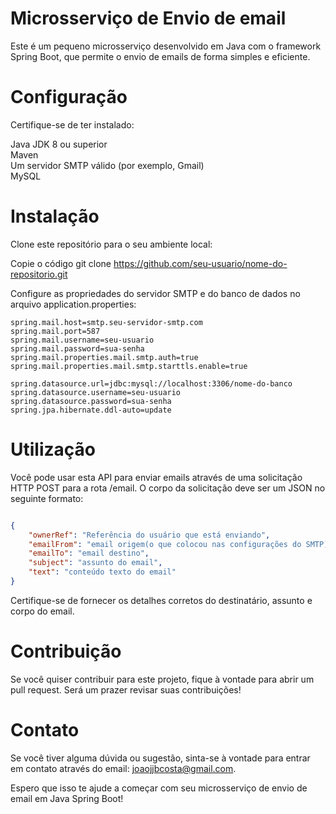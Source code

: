 # Microsserviço de Envio de email

Este é um pequeno microsserviço desenvolvido em Java com o framework Spring Boot, que permite o envio de emails de forma simples e eficiente.

# Configuração
Certifique-se de ter instalado:

Java JDK 8 ou superior<br>
Maven<br>
Um servidor SMTP válido (por exemplo, Gmail)<br>
MySQL

# Instalação
Clone este repositório para o seu ambiente local:

Copie o código
git clone https://github.com/seu-usuario/nome-do-repositorio.git

Configure as propriedades do servidor SMTP e do banco de dados no arquivo application.properties:

```
spring.mail.host=smtp.seu-servidor-smtp.com
spring.mail.port=587
spring.mail.username=seu-usuario
spring.mail.password=sua-senha
spring.mail.properties.mail.smtp.auth=true
spring.mail.properties.mail.smtp.starttls.enable=true

spring.datasource.url=jdbc:mysql://localhost:3306/nome-do-banco
spring.datasource.username=seu-usuario
spring.datasource.password=sua-senha
spring.jpa.hibernate.ddl-auto=update
```

# Utilização
Você pode usar esta API para enviar emails através de uma solicitação HTTP POST para a rota /email. O corpo da solicitação deve ser um JSON no seguinte formato:

```json

{
    "ownerRef": "Referência do usuário que está enviando",
    "emailFrom": "email origem(o que colocou nas configurações do SMTP)",
    "emailTo": "email destino",
    "subject": "assunto do email",
    "text": "conteúdo texto do email"
}
```

Certifique-se de fornecer os detalhes corretos do destinatário, assunto e corpo do email.

# Contribuição
Se você quiser contribuir para este projeto, fique à vontade para abrir um pull request. Será um prazer revisar suas contribuições!

# Contato
Se você tiver alguma dúvida ou sugestão, sinta-se à vontade para entrar em contato através do email: joaojjbcosta@gmail.com.

Espero que isso te ajude a começar com seu microsserviço de envio de email em Java Spring Boot!
